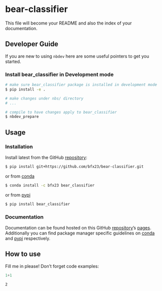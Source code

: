 # bear-classifier


<!-- WARNING: THIS FILE WAS AUTOGENERATED! DO NOT EDIT! -->

This file will become your README and also the index of your
documentation.

## Developer Guide

If you are new to using `nbdev` here are some useful pointers to get you
started.

### Install bear_classifier in Development mode

``` sh
# make sure bear_classifier package is installed in development mode
$ pip install -e .

# make changes under nbs/ directory
# ...

# compile to have changes apply to bear_classifier
$ nbdev_prepare
```

## Usage

### Installation

Install latest from the GitHub
[repository](https://github.com/bfx23/bear-classifier):

``` sh
$ pip install git+https://github.com/bfx23/bear-classifier.git
```

or from [conda](https://anaconda.org/bfx23/bear-classifier)

``` sh
$ conda install -c bfx23 bear_classifier
```

or from [pypi](https://pypi.org/project/bear-classifier/)

``` sh
$ pip install bear_classifier
```

### Documentation

Documentation can be found hosted on this GitHub
[repository](https://github.com/bfx23/bear-classifier)’s
[pages](https://bfx23.github.io/bear-classifier/). Additionally you can
find package manager specific guidelines on
[conda](https://anaconda.org/bfx23/bear-classifier) and
[pypi](https://pypi.org/project/bear-classifier/) respectively.

## How to use

Fill me in please! Don’t forget code examples:

``` python
1+1
```

    2
